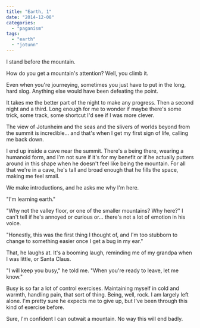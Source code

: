 ```yaml
---
title: "Earth, 1"
date: "2014-12-08"
categories: 
  - "paganism"
tags: 
  - "earth"
  - "jotunn"
---
```


I stand before the mountain.

How do you get a mountain's attention? Well, you climb it.

Even when you're journeying, sometimes you just have to put in the long, hard slog. Anything else would have been defeating the point.

It takes me the better part of the night to make any progress. Then a second night and a third. Long enough for me to wonder if maybe there's some trick, some track, some shortcut I'd see if I was more clever.

The view of Jotunheim and the seas and the slivers of worlds beyond from the summit is incredible... and that's when I get my first sign of life, calling me back down.

I end up inside a cave near the summit. There's a being there, wearing a humanoid form, and I'm not sure if it's for my benefit or if he actually putters around in this shape when he doesn't feel like being the mountain. For all that we're in a cave, he's tall and broad enough that he fills the space, making me feel small.

We make introductions, and he asks me why I'm here.

"I'm learning earth."

"Why not the valley floor, or one of the smaller mountains? Why here?" I can't tell if he's annoyed or curious or... there's not a lot of emotion in his voice.

"Honestly, this was the first thing I thought of, and I'm too stubborn to change to something easier once I get a bug in my ear."

That, he laughs at. It's a booming laugh, reminding me of my grandpa when I was little, or Santa Claus.

"I will keep you busy," he told me. "When you're ready to leave, let me know."

Busy is so far a lot of control exercises. Maintaining myself in cold and warmth, handling pain, that sort of thing. Being, well, rock. I am largely left alone. I'm pretty sure he expects me to give up, but I've been through this kind of exercise before.

Sure, I'm confident I can outwait a mountain. No way this will end badly.
